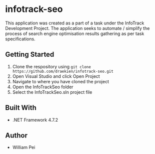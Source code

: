 # infotrack-seo

This application was created as a part of a task under the InfoTrack Development Project. The application seeks to automate / simplify the process of search engine optimisation results gathering as per task specifications.

## Getting Started

1. Clone the respository using `git clone https://github.com/draekien/infotrack-seo.git`
2. Open Visual Studio and click Open Project
3. Navigate to where you have cloned the project
4. Open the InfoTrackSeo folder
5. Select the InfoTrackSeo.sln project file

## Built With

-   .NET Framework 4.7.2

## Author

-   William Pei
